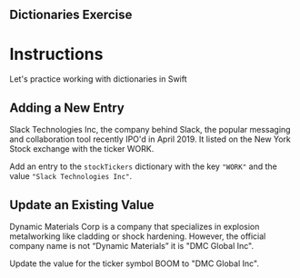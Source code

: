 
## Dictionaries Exercise

# Instructions

Let's practice working with dictionaries in Swift

## Adding a New Entry

Slack Technologies Inc, the company behind Slack, the popular messaging and collaboration tool recently IPO'd in April 2019. It listed on the New York Stock exchange with the ticker WORK.

Add an entry to the `stockTickers` dictionary with the key `"WORK"` and the value `"Slack Technologies Inc"`.

## Update an Existing Value

Dynamic Materials Corp is a company that specializes in explosion metalworking like cladding or shock hardening. However, the official company name is not “Dynamic Materials” it is "DMC Global Inc". 

Update the value for the ticker symbol BOOM to "DMC Global Inc".
